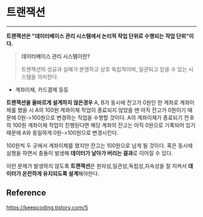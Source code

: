 # 트랜잭션

---

**트랜잭션은 "데이터베이스 관리 시스템에서 논리적 작업 단위로 수행되는 작업 단위"이다.**

> **데이터베이스 관리 시스템이란?** 
>
> 트랜잭션의 성공과 실패가 분명하고 상호 독립적이며, 일관되고 믿을 수 있는 시스템을 의미한다.

+ 계좌이체, 카드결제 등등



**트랜잭션을 올바르게 설계하지 않은경우**  A, B가 동시에 잔고가 0원인 한 계좌로 계좌이체를 했을 시 A의 100원 계좌이체 작업이 종료되지 않았을 땐 아직 잔고가 0원이기 때문에 0원->100원으로 변경하는 작업을 수행할 것이다. A의 계좌이체가 종료되기 전 B의 100원 계좌이체 작업이 진행된다면 해당 계좌의 잔고는 아직 0원으로 기록되어 있기 때문에 A와 동일하게 0원->100원으로 변경시킨다.

100원씩 두 곳에서 계좌이체를 했지만 잔고는 100원으로 남게 될 것이다. 혹은 동시에 실행을 하면서 충돌이 발생해 **데이터가 날아가 버리는 결과**로 이어질 수 있다.



이런 문제가 발생하지 않도록  **트랜잭션**은 원자성,일관성,독립성,지속성을 잘 지켜서 **데이터가 온전하게 유지되도록 설계**해야한다.





## Reference

https://keepcoding.tistory.com/5